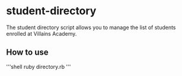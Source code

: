 # student-directory

The student directory script allows you to manage the list of students enrolled at Villains Academy.

## How to use ##

'''shell
ruby directory.rb
'''

